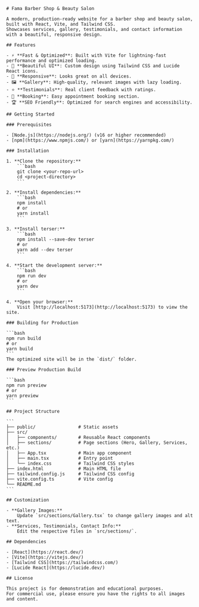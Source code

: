 	# Fama Barber Shop & Beauty Salon

	A modern, production-ready website for a barber shop and beauty salon, built with React, Vite, and Tailwind CSS.
	Showcases services, gallery, testimonials, and contact information with a beautiful, responsive design.

	## Features

	- ⚡ **Fast & Optimized**: Built with Vite for lightning-fast performance and optimized loading.
	- 🎨 **Beautiful UI**: Custom design using Tailwind CSS and Lucide React icons.
	- 📱 **Responsive**: Looks great on all devices.
	- 🖼️ **Gallery**: High-quality, relevant images with lazy loading.
	- ⭐ **Testimonials**: Real client feedback with ratings.
	- 📅 **Booking**: Easy appointment booking section.
	- 🏆 **SEO Friendly**: Optimized for search engines and accessibility.

	## Getting Started

	### Prerequisites

	- [Node.js](https://nodejs.org/) (v16 or higher recommended)
	- [npm](https://www.npmjs.com/) or [yarn](https://yarnpkg.com/)

	### Installation

	1. **Clone the repository:**
		```bash
		git clone <your-repo-url>
		cd <project-directory>
		```

	2. **Install dependencies:**
		```bash
		npm install
		# or
		yarn install
		```

	3. **Install terser:**
		```bash
		npm install --save-dev terser
		# or
		yarn add --dev terser
		```

	4. **Start the development server:**
		```bash
		npm run dev
		# or
		yarn dev
		```

	4. **Open your browser:**  
		Visit [http://localhost:5173](http://localhost:5173) to view the site.

	### Building for Production

	```bash
	npm run build
	# or
	yarn build
	```
	The optimized site will be in the `dist/` folder.

	### Preview Production Build

	```bash
	npm run preview
	# or
	yarn preview
	```

	## Project Structure

	```
	├── public/                # Static assets
	├── src/
	│   ├── components/        # Reusable React components
	│   ├── sections/          # Page sections (Hero, Gallery, Services, etc.)
	│   ├── App.tsx            # Main app component
	│   ├── main.tsx           # Entry point
	│   └── index.css          # Tailwind CSS styles
	├── index.html             # Main HTML file
	├── tailwind.config.js     # Tailwind CSS config
	├── vite.config.ts         # Vite config
	└── README.md
	```

	## Customization

	- **Gallery Images:**  
		Update `src/sections/Gallery.tsx` to change gallery images and alt text.
	- **Services, Testimonials, Contact Info:**  
		Edit the respective files in `src/sections/`.

	## Dependencies

	- [React](https://react.dev/)
	- [Vite](https://vitejs.dev/)
	- [Tailwind CSS](https://tailwindcss.com/)
	- [Lucide React](https://lucide.dev/)

	## License

	This project is for demonstration and educational purposes.  
	For commercial use, please ensure you have the rights to all images and content. 
